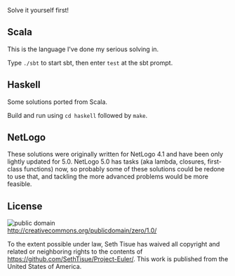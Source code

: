 Solve it yourself first!

## Scala

This is the language I've done my serious solving in.

Type `./sbt` to start sbt, then enter `test` at the sbt prompt.

## Haskell

Some solutions ported from Scala.

Build and run using `cd haskell` followed by `make`.

## NetLogo

These solutions were originally written for NetLogo 4.1 and have been only lightly updated for 5.0.  NetLogo 5.0 has tasks (aka lambda, closures, first-class functions) now, so probably some of these solutions could be redone to use that, and tackling the more advanced problems would be more feasible.

## License

![public domain](http://i.creativecommons.org/p/zero/1.0/88x31.png)  
http://creativecommons.org/publicdomain/zero/1.0/

To the extent possible under law, Seth Tisue has waived all copyright and related or neighboring rights to the contents of https://github.com/SethTisue/Project-Euler/. This work is published from the United States of America.
